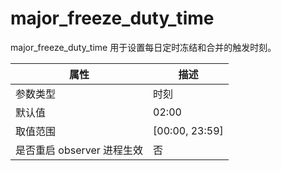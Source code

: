 major_freeze_duty_time 
===========================================

major_freeze_duty_time 用于设置每日定时冻结和合并的触发时刻。


|      **属性**      |      **描述**      |
|------------------|------------------|
| 参数类型             | 时刻               |
| 默认值              | 02:00            |
| 取值范围             | \[00:00, 23:59\] |
| 是否重启 observer 进程生效 | 否                |



